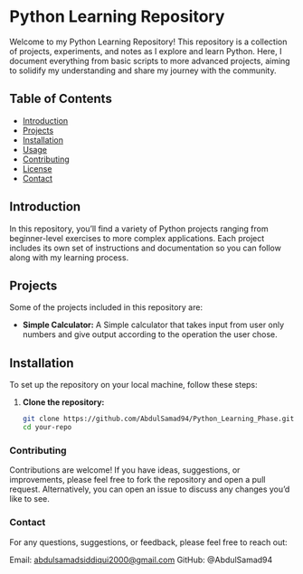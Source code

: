 # Python Learning Repository

Welcome to my Python Learning Repository! This repository is a collection of projects, experiments, and notes as I explore and learn Python. Here, I document everything from basic scripts to more advanced projects, aiming to solidify my understanding and share my journey with the community.

## Table of Contents
- [Introduction](#introduction)
- [Projects](#projects)
- [Installation](#installation)
- [Usage](#usage)
- [Contributing](#contributing)
- [License](#license)
- [Contact](#contact)

## Introduction
In this repository, you’ll find a variety of Python projects ranging from beginner-level exercises to more complex applications. Each project includes its own set of instructions and documentation so you can follow along with my learning process.

## Projects
Some of the projects included in this repository are:
- **Simple Calculator:** A Simple calculator that takes input from user only numbers and give output according to the operation the user chose.

## Installation
To set up the repository on your local machine, follow these steps:

1. **Clone the repository:**
   ```bash
   git clone https://github.com/AbdulSamad94/Python_Learning_Phase.git
   cd your-repo
   ```
### Contributing
Contributions are welcome! If you have ideas, suggestions, or improvements, please feel free to fork the repository and open a pull request. Alternatively, you can open an issue to discuss any changes you’d like to see.

### Contact
For any questions, suggestions, or feedback, please feel free to reach out:

Email: abdulsamadsiddiqui2000@gmail.com
GitHub: @AbdulSamad94
